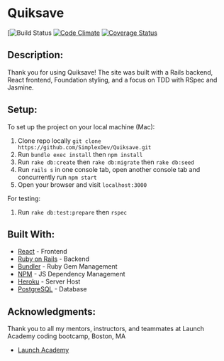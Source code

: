 # Quiksave

[![Build Status](https://codeship.com/projects/9d518a50-34eb-0136-444e-4ebfccf535e1/status?branch=master)
[![Code Climate](https://codeclimate.com/github/SimplexDev/Quiksave/badges/gpa.svg)](https://codeclimate.com/github/SimplexDev/Quiksave)
[![Coverage Status](https://coveralls.io/repos/github/SimplexDev/Quiksave/badge.svg?branch=master)](https://coveralls.io/github/SimplexDev/Quiksave?branch=master)


## Description:

Thank you for using Quiksave! The site was built with a Rails backend, React frontend, Foundation styling, and a focus on TDD with RSpec and Jasmine.

## Setup:

To set up the project on your local machine (Mac):
1. Clone repo locally ```git clone https://github.com/SimplexDev/Quiksave.git```
2. Run ```bundle exec install```
      then ```npm install```
3. Run ```rake db:create```
      then ```rake db:migrate```
            then ```rake db:seed```
4. Run ```rails s``` in one console tab,
      open another console tab and concurrently run  ```npm start```
5. Open your browser and visit ```localhost:3000```

For testing:
1. Run ```rake db:test:prepare``` then ```rspec```


## Built With:

* [React](https://reactjs.org/) - Frontend
* [Ruby on Rails](http://rubyonrails.org/) - Backend
* [Bundler](bundler.io/) - Ruby Gem Management
* [NPM](https://www.npmjs.com/) - JS Dependency Management
* [Heroku](https://www.heroku.com/) - Server Host
* [PostgreSQL](https://www.postgresql.org/) - Database

## Acknowledgments:

Thank you to all my mentors, instructors, and teammates at Launch Academy coding bootcamp, Boston, MA
* [Launch Academy](https://www.launchacademy.com)
